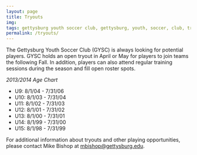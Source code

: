 ```yaml
---
layout: page
title: Tryouts
img: 
tags: gettysburg youth soccer club, gettysburg, youth, soccer, club, tryouts
permalink: /tryouts/
---
```

The Gettysburg Youth Soccer Club (GYSC) is always looking for potential players. GYSC holds an open tryout in April or May for players to join teams the following Fall. In addition, players can also attend regular training sessions during the season and fill open roster spots.

*2013/2014 Age Chart*

<ul>
<li>U9: 8/1/04 - 7/31/06</li>
<li>U10: 8/1/03 - 7/31/04</li>
<li>U11: 8/1/02 - 7/31/03</li>
<li>U12: 8/1/01 - 7/31/02</li>
<li>U13: 8/1/00 - 7/31/01</li>
<li>U14: 8/1/99 - 7/31/00</li>
<li>U15: 8/1/98 - 7/31/99</li>
</ul>

For additional information about tryouts and other playing opportunities, please contact Mike Bishop at <a href="mailto:mbishop@gettysburg.edu">mbishop@gettysburg.edu</a>.

